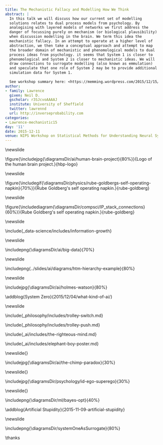 ```yaml
---
title: The Mechanistic Fallacy and Modelling How We Think
abstract: |
  In this talk we will discuss how our current set of modelling
  solutions relates to dual process models from psychology. By
  analogising with layered models of networks we first address the
  danger of focussing purely on mechanism (or biological plausibility)
  when discussion modelling in the brain. We term this idea the
  mechanistic fallacy. In an attempt to operate at a higher level of
  abstraction, we then take a conceptual approach and attempt to map
  the broader domain of mechanistic and phenomological models to dual
  process ideas from psychology. it seems that System 1 is closer to
  phenomological and System 2 is closer to mechanistic ideas. We will
  draw connections to surrogate modelling (also known as emmulation)
  and speculate that one role of System 2 may be to provide additional
  simulation data for System 1.
  
  See workshop summary here: <https://memming.wordpress.com/2015/12/15/nips-2015-workshops/>
author:
- family: Lawrence
  given: Neil D.
  gscholar: r3SJcvoAAAAJ
  institute: University of Sheffield
  twitter: lawrennd
  url: http://inverseprobability.com
categories:
- Lawrence-mechanistic15
day: '11'
date: 2015-12-11
venue: NIPS Workshop on Statistical Methods for Understanding Neural Systems
---
```


\newslide

\figure{\includejpg{\diagramsDir/ai/human-brain-project}{80%}}{Logo of the human brain project.}{hbp-logo}

\newslide

\figure{\includegif{\diagramsDir/physics/rube-goldbergs-self-operating-napkin}{70%}}{Rube Goldberg's self operating napkin.}{rube-goldberg}

\newslide

\figure{\includediagram{\diagramsDir/compsci/IP_stack_connections}{60%}}{Rube Goldberg's self operating napkin.}{rube-goldberg}

\newslide

\include{_data-science/includes/information-growth}

\newslide

\includepng{\diagramsDir/ai/big-data}{70%}

\newslide

\includepng{../slides/ai/diagrams/htm-hierarchy-example}{80%}

\newslide

\includejpg{\diagramsDir/ai/holmes-watson}{80%}

\addblog{System Zero}{2015/12/04/what-kind-of-ai/}

\newslide

\include{_philosophy/includes/trolley-switch.md}

\include{_philosophy/includes/trolley-push.md}

\include{_ai/includes/the-righteous-mind.md}

\include{_ai/includes/elephant-boy-poster.md}

\newslide{}

\includejpg{\diagramsDir/ai/the-chimp-paradox}{30%}

\newslide{}

\includejpg{\diagramsDir/psychology/id-ego-superego}{30%}


\newslide{}

\includepng{\diagramsDir/ml/bayes-opt}{40%}

\addblog{Artificial Stupidity}{2015-11-09-artificial-stupidity}

\newslide

\includepng{\diagramsDir/systemOneAsSurrogate}{80%}

\thanks
